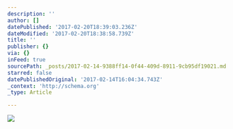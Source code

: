 ```yaml
---
description: ''
author: []
datePublished: '2017-02-20T18:39:03.236Z'
dateModified: '2017-02-20T18:38:58.739Z'
title: ''
publisher: {}
via: {}
inFeed: true
sourcePath: _posts/2017-02-14-9388ff14-0f44-409d-8911-9cb95df19021.md
starred: false
datePublishedOriginal: '2017-02-14T16:04:34.743Z'
_context: 'http://schema.org'
_type: Article

---
```

![](https://the-grid-user-content.s3-us-west-2.amazonaws.com/77755999-7a12-4acf-ba54-1b9c44b9867a.jpg)